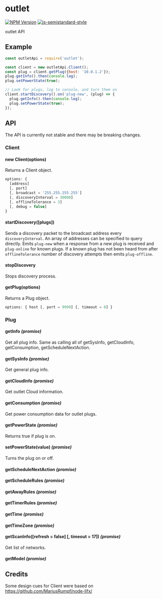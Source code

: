 # outlet
[![NPM Version](https://img.shields.io/npm/v/hs100-api.svg)](https://www.npmjs.com/package/hs100-api)
[![js-semistandard-style](https://img.shields.io/badge/code%20style-semistandard-brightgreen.svg?style=flat-square)](https://github.com/Flet/semistandard)

outlet API

## Example
```javascript
const outletApi = require('outlet');

const client = new outletApi.Client();
const plug = client.getPlug({host: '10.0.1.2'});
plug.getInfo().then(console.log);
plug.setPowerState(true);

// Look for plugs, log to console, and turn them on
client.startDiscovery().on('plug-new', (plug) => {
  plug.getInfo().then(console.log);
  plug.setPowerState(true);
});
```

## API
The API is currently not stable and there may be breaking changes.

### Client

#### new Client(options)
Returns a Client object.
```javascript
options: {
  [address]
  [, port]
  [, broadcast = '255.255.255.255']
  [, discoveryInterval = 30000]
  [, offlineTolerance = 3]
  [, debug = false]
}
```

#### startDiscovery([plugs])
Sends a discovery packet to the broadcast address every `discoveryInterval`. An array of addresses can be specified to query directly. Emits `plug-new` when a response from a new plug is received and `plug-online` for known plugs. If a known plug has not been heard from after `offlineTolerance` number of discovery attempts then emits `plug-offline`.

#### stopDiscovery
Stops discovery process.

#### getPlug(options)
Returns a Plug object.
```javascript
options: { host [, port = 9999] [, timeout = 0] }
```

### Plug
#### getInfo _(promise)_
Get all plug info. Same as calling all of getSysInfo, getCloudInfo, getConsumption, getScheduleNextAction.
#### getSysInfo _(promise)_
Get general plug info.
#### getCloudInfo _(promise)_
Get outlet Cloud information.
#### getConsumption _(promise)_
Get power consumption data for outlet plugs.
#### getPowerState _(promise)_
Returns true if plug is on.
#### setPowerState(value) _(promise)_
Turns the plug on or off.
#### getScheduleNextAction _(promise)_
#### getScheduleRules _(promise)_
#### getAwayRules _(promise)_
#### getTimerRules _(promise)_
#### getTime _(promise)_
#### getTimeZone _(promise)_
#### getScanInfo([refresh = false] [, timeout = 17]) _(promise)_
Get list of networks.
#### getModel _(promise)_


## Credits

Some design cues for Client were based on https://github.com/MariusRumpf/node-lifx/
